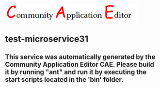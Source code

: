 ![CAE](https://github.com/cae-test/application-test-application31/blob/master/microservice-test-microservice31/img/logo.png)  

test-microservice31
===================


This service was automatically generated by the Community Application Editor CAE. Please build it by running "ant" and run it by executing the start scripts located in the 'bin' folder.
---------------
